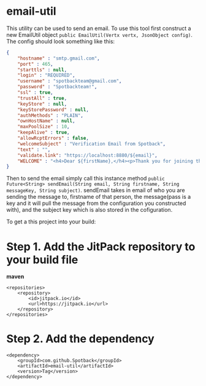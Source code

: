# email-util

This utility can be used to send an email. To use this tool first construct a new EmailUtil object `public EmailUtil(Vertx vertx, JsonObject config)`.
The config should look something like this:

```json
{
    "hostname" : "smtp.gmail.com",
    "port" : 465,
    "starttls" : null,
    "login" : "REQUIRED",
    "username" : "spotbackteam@gmail.com",
    "password" : "Spotbackteam!",
    "ssl" : true,
    "trustAll" : true,
    "keyStore" : null,
    "keyStorePassword" : null,
    "authMethods" : "PLAIN",
    "ownHostName" : null,
    "maxPoolSize" : 10,
    "keepAlive" : true,
    "allowRcptErrors" : false,
    "welcomeSubject" : "Verification Email from Spotback",
    "text" : "",
    "validate.link": "https://localhost:8880/${email}",
    "WELCOME" : "<h4>Dear ${firstName},</h4><p>Thank you for joining the Spotback Community! We are very excited to have you on board to solve the communities parking hassles. Please click this link to verify your account <a href=\"https://localhost:8880/validate/${email}\">https://localhost:8880/validate/${email}</a> Remember to post the spot you are parked in before leaving so another driver can request for you to hold it until they arrive.<br><br>Sincerely,<br><br>The Spotback Team<br><br><img src=\"https://s3.us-east-2.amazonaws.com/aws-codestar-us-east-2-639360651737/Spotback+new-2.png\"width=\"35%\"></p>"
}
```
Then to send the email simply call this instance method `public Future<String> sendEmail(String email, String firstname, String messageKey, String subject)`.
sendEmail takes in email of who you are sending the message to, firstname of that person, the message(pass is a key and it will pull the message from the configuration you constructed with), and the subject key which is also stored in the cofiguration.

To get a this project into your build:

# Step 1. Add the JitPack repository to your build file
**maven**

	<repositories>
		<repository>
		    <id>jitpack.io</id>
		    <url>https://jitpack.io</url>
		</repository>
	</repositories>
# Step 2. Add the dependency
	<dependency>
	    <groupId>com.github.Spotback</groupId>
	    <artifactId>email-util</artifactId>
	    <version>Tag</version>
	</dependency>
